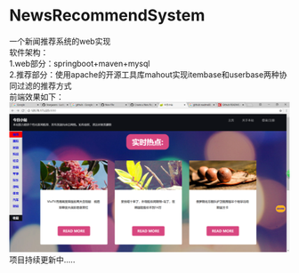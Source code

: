 # NewsRecommendSystem
一个新闻推荐系统的web实现<br>
软件架构：<br>
 1.web部分：springboot+maven+mysql <br>
 2.推荐部分：使用apache的开源工具库mahout实现itembase和userbase两种协同过滤的推荐方式<br>
 前端效果如下：<br>
 ![image](https://github.com/luochana/githubPicture/blob/master/a1.png)<br>
 项目持续更新中.....
